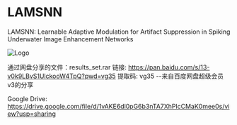 # LAMSNN
LAMSNN: Learnable Adaptive Modulation for Artifact Suppression in Spiking Underwater Image Enhancement Networks

![Logo](./flowchart.png)

通过网盘分享的文件：results_set.rar
链接: https://pan.baidu.com/s/13-v0k9LBvS1UlckooW4TpQ?pwd=vg35 提取码: vg35 
--来自百度网盘超级会员v3的分享

Google Drive:
https://drive.google.com/file/d/1vAKE6dl0pG6b3nTA7XhPlcCMaK0mee0s/view?usp=sharing
